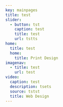 ```yaml
---
key: mainpages
title: test
slider:
  - button: tst
    caption: test
    title: test
    url: tstts
home:
  title: test
  home:
    title: Print Design
imagenav:
  - title: test
    url: test
video:
  caption: test
  description: tsets
  source: tstst
  title: Web Design
---
```


